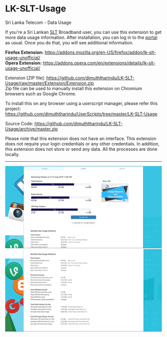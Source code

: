 # LK-SLT-Usage
Sri Lanka Telecom - Data Usage

If you're a Sri Lankan <a href="https://www.slt.lk/">SLT</a> Broadband user, you can use this extension to get more data usage information. After installation, you can log in to the <a href="https://internetvas.slt.lk/SLTVasPortal-war/application/home.nable">portal</a> as usual. Once you do that, you will see additional information.

**Firefox Extension:** https://addons.mozilla.org/en-US/firefox/addon/lk-slt-usage-unofficial/  
**Opera Extension:** https://addons.opera.com/en/extensions/details/lk-slt-usage-unofficial/   

Extension [ZIP file]: https://github.com/dimuththarindu/LK-SLT-Usage/raw/master/Extension/Extension.zip   
Zip file can be used to manually install this extension on Chromium browsers such as Google Chrome.

To install this on any browser using a userscript manager, please refer this project:  
https://github.com/dimuththarindu/UserScripts/tree/master/LK-SLT-Usage  

Source Code: https://github.com/dimuththarindu/LK-SLT-Usage/archive/master.zip

Please note that this extension does not have an interface.
This extension does not require your login credentials or any other credentials. 
In addition, this extension does not store or send any data. All the processes are done locally.

<hr>  

<img src="https://raw.githubusercontent.com/dimuththarindu/LK-SLT-Usage/master/Images/Screenshots/Screenshot_01.png" />

<img src="https://raw.githubusercontent.com/dimuththarindu/LK-SLT-Usage/master/Images/Screenshots/Screenshot_02.png" />  
